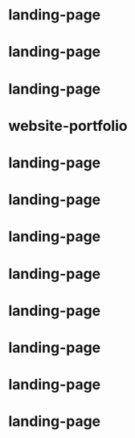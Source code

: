 # landing-page
# landing-page
# landing-page
# website-portfolio
# landing-page
# landing-page
# landing-page
# landing-page
# landing-page
# landing-page
# landing-page
# landing-page
